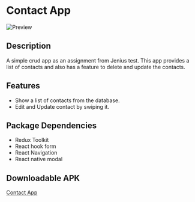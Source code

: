# Contact App
![Preview](https://github.com/herisusantuy/contact-app/blob/master/assets/Simulator%20Screen%20Recording%20-%20iPhone%2015%20Pro%20-%202024-04-05%20at%2012.48.41.gif)

## Description

A simple crud app as an assignment from Jenius test. This app provides a list of contacts and also has a feature to delete and update the contacts.

## Features
- Show a list of contacts from the database.
- Edit and Update contact by swiping it.

## Package Dependencies
-  Redux Toolkit
-  React hook form
-  React Navigation
-  React native modal

## Downloadable APK
[Contact App](https://drive.google.com/file/d/1kCTtXQB24SMwCaeueFnu6aCmjmw2EPK2/view?usp=sharing) 
